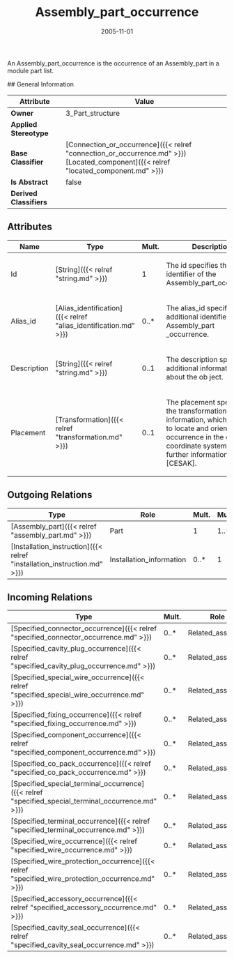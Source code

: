 ﻿---
title: Assembly_part_occurrence
toc: false
type: specs
date: "2005-11-01"
draft: false
specification: KBL
version: 2.3.sr1
documentType: "Recommendation"
elementType: Class
classes:
  - Assembly_part_occurrence
menu_name: kbl-2.3.sr1
---
<p>An Assembly_part_occurrence is the occurrence of an Assembly_part in a module part list.</p>
## General Information

| Attribute               | Value |
|-------------------------|-------|
| **Owner**               | 3_Part_structure |
| **Applied Stereotype**  |   |
| **Base Classifier**     | [Connection_or_occurrence]({{< relref "connection_or_occurrence.md" >}})<br/> [Located_component]({{< relref "located_component.md" >}})<br/>  |
| **Is Abstract**         | false |
| **Derived Classifiers** |   |

## Attributes
|  Name  |  Type  |  Mult.  |  Description  |  Owning Classifier  |
|--------|--------|---------|---------------|--------------|
|Id | [String]({{< relref "string.md" >}}) | 1 | <p>The id specifies the identifier of the Assembly_part_occurrence.</p> | [Assembly_part_occurrence]({{< relref "assembly_part_occurrence.md" >}}) |
|Alias_id | [Alias_identification]({{< relref "alias_identification.md" >}}) | 0..* | <p>The alias_id specifies additional identifiers for the Assembly_part _occurrence.</p> | [Assembly_part_occurrence]({{< relref "assembly_part_occurrence.md" >}}) |
|Description | [String]({{< relref "string.md" >}}) | 0..1 | <p>The description specifies additional information about the ob ject.</p> | [Assembly_part_occurrence]({{< relref "assembly_part_occurrence.md" >}}) |
|Placement | [Transformation]({{< relref "transformation.md" >}}) | 0..1 | <p>The placement specifies the transformation information, which is used to locate and orient the occurrence in the car coordinate system. For further information see [CESAK].</p> | [Assembly_part_occurrence]({{< relref "assembly_part_occurrence.md" >}}) |

## Outgoing Relations
|    Type  |   Role   |   Mult.   |   Mult.   |   Description   |
|----------|----------|-----------|-----------|-----------------|
| [Assembly_part]({{< relref "assembly_part.md" >}}) | Part | 1 | 1..* |  |
| [Installation_instruction]({{< relref "installation_instruction.md" >}}) | Installation_information | 0..* | 1 |  |
##  Incoming Relations
|    Type  |   Mult.  |   Role    |   Mult.   |   Description  |
|----------|----------|-----------|-----------|----------------|
| [Specified_connector_occurrence]({{< relref "specified_connector_occurrence.md" >}}) | 0..* | Related_assembly | 1 |  |
| [Specified_cavity_plug_occurrence]({{< relref "specified_cavity_plug_occurrence.md" >}}) | 0..* | Related_assembly | 1 |  |
| [Specified_special_wire_occurrence]({{< relref "specified_special_wire_occurrence.md" >}}) | 0..* | Related_assembly | 1 |  |
| [Specified_fixing_occurrence]({{< relref "specified_fixing_occurrence.md" >}}) | 0..* | Related_assembly | 1 |  |
| [Specified_component_occurrence]({{< relref "specified_component_occurrence.md" >}}) | 0..* | Related_assembly | 1 |  |
| [Specified_co_pack_occurrence]({{< relref "specified_co_pack_occurrence.md" >}}) | 0..* | Related_assembly | 1 |  |
| [Specified_special_terminal_occurrence]({{< relref "specified_special_terminal_occurrence.md" >}}) | 0..* | Related_assembly | 1 |  |
| [Specified_terminal_occurrence]({{< relref "specified_terminal_occurrence.md" >}}) | 0..* | Related_assembly | 1 |  |
| [Specified_wire_occurrence]({{< relref "specified_wire_occurrence.md" >}}) | 0..* | Related_assembly | 1 |  |
| [Specified_wire_protection_occurrence]({{< relref "specified_wire_protection_occurrence.md" >}}) | 0..* | Related_assembly | 1 |  |
| [Specified_accessory_occurrence]({{< relref "specified_accessory_occurrence.md" >}}) | 0..* | Related_assembly | 1 |  |
| [Specified_cavity_seal_occurrence]({{< relref "specified_cavity_seal_occurrence.md" >}}) | 0..* | Related_assembly | 1 |  |
